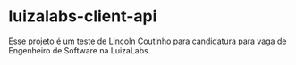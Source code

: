 # luizalabs-client-api
Esse projeto é um teste de Lincoln Coutinho para candidatura para vaga de Engenheiro de Software na LuizaLabs.

